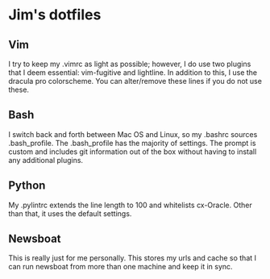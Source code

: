 # Jim's dotfiles

## Vim

I try to keep my .vimrc as light as possible; however, I do use two
plugins that I deem essential: vim-fugitive and lightline. In addition
to this, I use the dracula pro colorscheme. You can alter/remove these
lines if you do not use these.

## Bash

I switch back and forth between Mac OS and Linux, so my .bashrc
sources .bash_profile. The .bash_profile has the majority of settings.
The prompt is custom and includes git information out of the box
without having to install any additional plugins.

## Python

My .pylintrc extends the line length to 100 and whitelists cx-Oracle.
Other than that, it uses the default settings.

## Newsboat

This is really just for me personally. This stores my urls and cache so that I can run newsboat from more than one machine and keep it in sync.